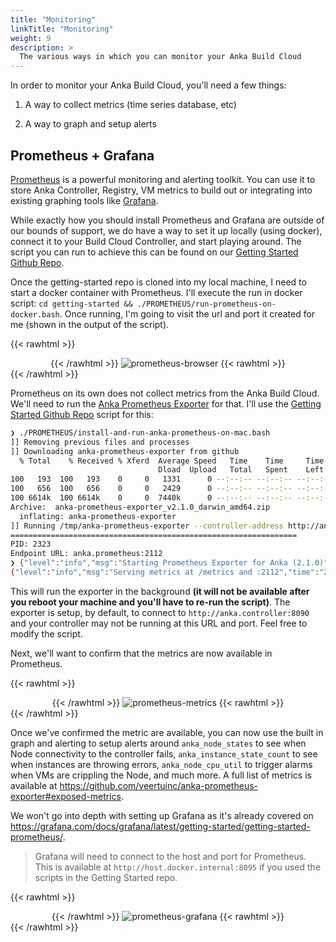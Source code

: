 ```yaml
---
title: "Monitoring"
linkTitle: "Monitoring"
weight: 9
description: >
  The various ways in which you can monitor your Anka Build Cloud
---
```


In order to monitor your Anka Build Cloud, you'll need a few things: 

1. A way to collect metrics (time series database, etc)

2. A way to graph and setup alerts

## Prometheus + Grafana

[Prometheus](https://github.com/prometheus/prometheus#prometheus) is a powerful monitoring and alerting toolkit. You can use it to store Anka Controller, Registry, VM metrics to build out or integrating into existing graphing tools like [Grafana](https://github.com/grafana/grafana#get-started).

While exactly how you should install Prometheus and Grafana are outside of our bounds of support, we do have a way to set it up locally (using docker), connect it to your Build Cloud Controller, and start playing around. The script you can run to achieve this can be found on our [Getting Started Github Repo](https://github.com/veertuinc/getting-started#prometheus-exporter-prometheus).

Once the getting-started repo is cloned into my local machine, I need to start a docker container with Prometheus. I'll execute the run in docker script: `cd getting-started && ./PROMETHEUS/run-prometheus-on-docker.bash`. Once running, I'm going to visit the url and port it created for me (shown in the output of the script).

{{< rawhtml >}}<center>{{< /rawhtml >}}
![prometheus-browser](/images/anka-build-cloud/monitoring/prometheus-in-browser.png)
{{< rawhtml >}}</center>{{< /rawhtml >}}

Prometheus on its own does not collect metrics from the Anka Build Cloud. We'll need to run the [Anka Prometheus Exporter](https://github.com/veertuinc/anka-prometheus-exporter) for that. I'll use the [Getting Started Github Repo](https://github.com/veertuinc/getting-started#prometheus-exporter-prometheus) script for this: 

```bash
❯ ./PROMETHEUS/install-and-run-anka-prometheus-on-mac.bash
]] Removing previous files and processes
]] Downloading anka-prometheus-exporter from github
  % Total    % Received % Xferd  Average Speed   Time    Time     Time  Current
                                 Dload  Upload   Total   Spent    Left  Speed
100   193  100   193    0     0   1331      0 --:--:-- --:--:-- --:--:--  1331
100   656  100   656    0     0   2429      0 --:--:-- --:--:-- --:--:--  2429
100 6614k  100 6614k    0     0  7440k      0 --:--:-- --:--:-- --:--:-- 7440k
Archive:  anka-prometheus-exporter_v2.1.0_darwin_amd64.zip
  inflating: anka-prometheus-exporter
]] Running /tmp/anka-prometheus-exporter --controller-address http://anka.controller:8090 and backgrounding the process
================================================================
PID: 2323
Endpoint URL: anka.prometheus:2112
❯ {"level":"info","msg":"Starting Prometheus Exporter for Anka (2.1.0)","time":"2021-03-22T15:19:17-04:00"}
{"level":"info","msg":"Serving metrics at /metrics and :2112","time":"2021-03-22T15:19:17-04:00"}
```

This will run the exporter in the background **(it will not be available after you reboot your machine and you'll have to re-run the script)**. The exporter is setup, by default, to connect to `http://anka.controller:8090` and your controller may not be running at this URL and port. Feel free to modify the script.

Next, we'll want to confirm that the metrics are now available in Prometheus.

{{< rawhtml >}}<center>{{< /rawhtml >}}
![prometheus-metrics](/images/anka-build-cloud/monitoring/prometheus-metrics.png)
{{< rawhtml >}}</center>{{< /rawhtml >}}

Once we've confirmed the metric are available, you can now use the built in graph and alerting to setup alerts around `anka_node_states` to see when Node connectivity to the controller fails, `anka_instance_state_count` to see when instances are throwing errors, `anka_node_cpu_util` to trigger alarms when VMs are crippling the Node, and much more. A full list of metrics is available at https://github.com/veertuinc/anka-prometheus-exporter#exposed-metrics.

We won't go into depth with setting up Grafana as it's already covered on https://grafana.com/docs/grafana/latest/getting-started/getting-started-prometheus/.

> Grafana will need to connect to the host and port for Prometheus. This is available at `http://host.docker.internal:8095` if you used the scripts in the Getting Started repo.

{{< rawhtml >}}<center>{{< /rawhtml >}}
![prometheus-grafana](/images/anka-build-cloud/monitoring/prometheus-grafana.png)
{{< rawhtml >}}</center>{{< /rawhtml >}}
